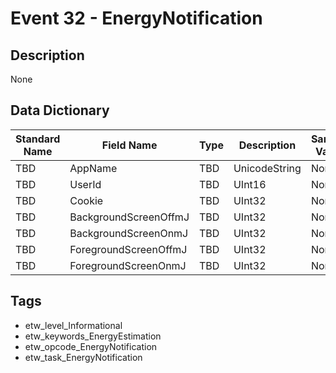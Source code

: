 # Event 32 - EnergyNotification

## Description
None

## Data Dictionary
|Standard Name|Field Name|Type|Description|Sample Value|
|---|---|---|---|---|
|TBD|AppName|TBD|UnicodeString|None|None|
|TBD|UserId|TBD|UInt16|None|None|
|TBD|Cookie|TBD|UInt32|None|None|
|TBD|BackgroundScreenOffmJ|TBD|UInt32|None|None|
|TBD|BackgroundScreenOnmJ|TBD|UInt32|None|None|
|TBD|ForegroundScreenOffmJ|TBD|UInt32|None|None|
|TBD|ForegroundScreenOnmJ|TBD|UInt32|None|None|

## Tags
* etw_level_Informational
* etw_keywords_EnergyEstimation
* etw_opcode_EnergyNotification
* etw_task_EnergyNotification